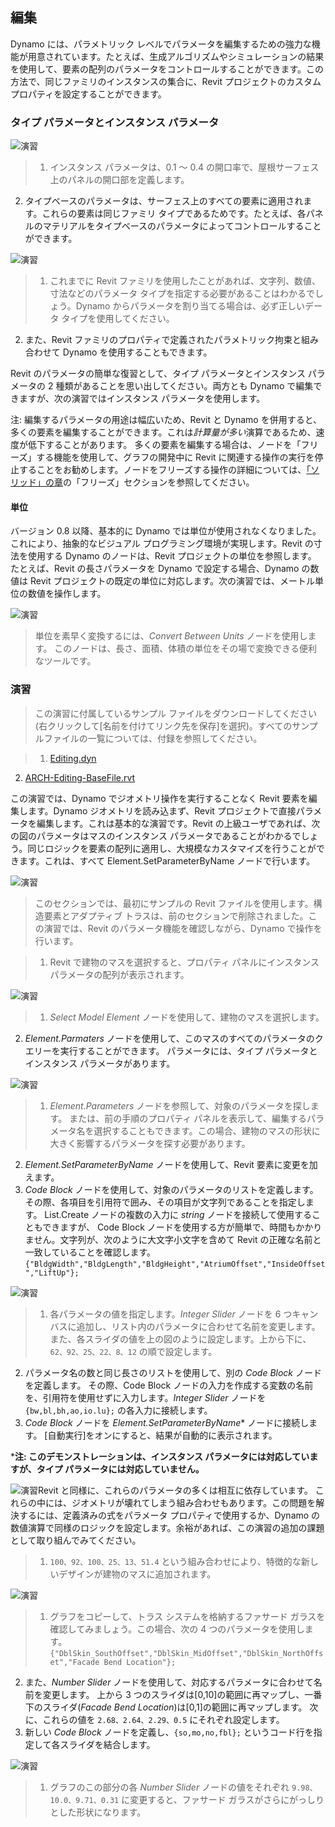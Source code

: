 

## 編集

Dynamo には、パラメトリック レベルでパラメータを編集するための強力な機能が用意されています。たとえば、生成アルゴリズムやシミュレーションの結果を使用して、要素の配列のパラメータをコントロールすることができます。この方法で、同じファミリのインスタンスの集合に、Revit プロジェクトのカスタム プロパティを設定することができます。

### タイプ パラメータとインスタンス パラメータ

![演習](images/8-5/Exercise/32.jpg)

> 1. インスタンス パラメータは、0.1 ～ 0.4 の開口率で、屋根サーフェス上のパネルの開口部を定義します。
2. タイプベースのパラメータは、サーフェス上のすべての要素に適用されます。これらの要素は同じファミリ タイプであるためです。たとえば、各パネルのマテリアルをタイプベースのパラメータによってコントロールすることができます。

![演習](images/8-3/params.jpg)

> 1. これまでに Revit ファミリを使用したことがあれば、文字列、数値、寸法などのパラメータ タイプを指定する必要があることはわかるでしょう。Dynamo からパラメータを割り当てる場合は、必ず正しいデータ タイプを使用してください。
2. また、Revit ファミリのプロパティで定義されたパラメトリック拘束と組み合わせて Dynamo を使用することもできます。

Revit のパラメータの簡単な復習として、タイプ パラメータとインスタンス パラメータの 2 種類があることを思い出してください。両方とも Dynamo で編集できますが、次の演習ではインスタンス パラメータを使用します。

注: 編集するパラメータの用途は幅広いため、Revit と Dynamo を併用すると、多くの要素を編集することができます。これは*計算量が多い*演算であるため、速度が低下することがあります。 多くの要素を編集する場合は、ノードを「フリーズ」する機能を使用して、グラフの開発中に Revit に関連する操作の実行を停止することをお勧めします。ノードをフリーズする操作の詳細については、[「ソリッド」の章](../05_Geometry-for-Computational-Design/5-6_solids.md#freezing)の「フリーズ」セクションを参照してください。

#### 単位

バージョン 0.8 以降、基本的に Dynamo では単位が使用されなくなりました。これにより、抽象的なビジュアル プログラミング環境が実現します。Revit の寸法を使用する Dynamo のノードは、Revit プロジェクトの単位を参照します。 たとえば、Revit の長さパラメータを Dynamo で設定する場合、Dynamo の数値は Revit プロジェクトの既定の単位に対応します。次の演習では、メートル単位の数値を操作します。

![演習](images/8-3/units.jpg)

> 単位を素早く変換するには、*Convert Between Units* ノードを使用します。 このノードは、長さ、面積、体積の単位をその場で変換できる便利なツールです。

### 演習

> この演習に付属しているサンプル ファイルをダウンロードしてください(右クリックして[名前を付けてリンク先を保存]を選択)。すべてのサンプルファイルの一覧については、付録を参照してください。

> 1. [Editing.dyn](datasets/8-3/Editing.dyn)
2. [ARCH-Editing-BaseFile.rvt](datasets/8-3/ARCH-Editing-BaseFile.rvt)

この演習では、Dynamo でジオメトリ操作を実行することなく Revit 要素を編集します。Dynamo ジオメトリを読み込まず、Revit プロジェクトで直接パラメータを編集します。これは基本的な演習です。Revit の上級ユーザであれば、次の図のパラメータはマスのインスタンス パラメータであることがわかるでしょう。同じロジックを要素の配列に適用し、大規模なカスタマイズを行うことができます。これは、すべて Element.SetParameterByName ノードで行います。

![演習](images/8-3/Exercise/04.jpg)

> このセクションでは、最初にサンプルの Revit ファイルを使用します。構造要素とアダプティブ トラスは、前のセクションで削除されました。この演習では、Revit のパラメータ機能を確認しながら、Dynamo で操作を行います。

> 1. Revit で建物のマスを選択すると、プロパティ パネルにインスタンス パラメータの配列が表示されます。

![演習](images/8-3/Exercise/03.jpg)

> 1. *Select Model Element* ノードを使用して、建物のマスを選択します。
2. *Element.Parmaters* ノードを使用して、このマスのすべてのパラメータのクエリーを実行することができます。 パラメータには、タイプ パラメータとインスタンス パラメータがあります。

![演習](images/8-3/Exercise/32.jpg)

> 1. *Element.Parameters* ノードを参照して、対象のパラメータを探します。 または、前の手順のプロパティ パネルを表示して、編集するパラメータ名を選択することもできます。この場合、建物のマスの形状に大きく影響するパラメータを探す必要があります。
2. *Element.SetParameterByName* ノードを使用して、Revit 要素に変更を加えます。
3. *Code Block* ノードを使用して、対象のパラメータのリストを定義します。その際、各項目を引用符で囲み、その項目が文字列であることを指定します。 List.Create ノードの複数の入力に *string* ノードを接続して使用することもできますが、 Code Block ノードを使用する方が簡単で、時間もかかりません。文字列が、次のように大文字小文字を含めて Revit の正確な名前と一致していることを確認します。```{"BldgWidth","BldgLength","BldgHeight","AtriumOffset","InsideOffset","LiftUp"};```

![演習](images/8-3/Exercise/31.jpg)

> 1. 各パラメータの値を指定します。*Integer Slider* ノードを 6 つキャンバスに追加し、リスト内のパラメータに合わせて名前を変更します。 また、各スライダの値を上の図のように設定します。上から下に、```62、92、25、22、8、12``` の順で設定します。
2. パラメータ名の数と同じ長さのリストを使用して、別の *Code Block* ノードを定義します。 その際、Code Block ノードの入力を作成する変数の名前を、引用符を使用せずに入力します。*Integer Slider* ノードを ```{bw,bl,bh,ao,io.lu};``` の各入力に接続します。
3. *Code Block* ノードを *Element.SetParameterByName** ノードに接続します。 [自動実行]をオンにすると、結果が自動的に表示されます。

***注: このデモンストレーションは、インスタンス パラメータには対応していますが、タイプ パラメータには対応していません。**

![演習](images/8-3/Exercise/01.jpg)Revit と同様に、これらのパラメータの多くは相互に依存しています。 これらの中には、ジオメトリが壊れてしまう組み合わせもあります。この問題を解決するには、定義済みの式をパラメータ プロパティで使用するか、Dynamo の数値演算で同様のロジックを設定します。余裕があれば、この演習の追加の課題として取り組んでみてください。

> 1. ```100、92、100、25、13、51.4``` という組み合わせにより、特徴的な新しいデザインが建物のマスに追加されます。

![演習](images/8-3/Exercise/30.jpg)

> 1. グラフをコピーして、トラス システムを格納するファサード ガラスを確認してみましょう。この場合、次の 4 つのパラメータを使用します。```{"DblSkin_SouthOffset","DblSkin_MidOffset","DblSkin_NorthOffset","Facade Bend Location"};```
2. また、*Number Slider* ノードを使用して、対応するパラメータに合わせて名前を変更します。 上から 3 つのスライダは[0,10]の範囲に再マップし、一番下のスライダ(*Facade Bend Location*)は[0,1]の範囲に再マップします。 次に、これらの値を ```2.68、2.64、2.29、0.5``` にそれぞれ設定します。
3. 新しい *Code Block* ノードを定義し、```{so,mo,no,fbl};``` というコード行を指定して各スライダを結合します。

![演習](images/8-3/Exercise/00.jpg)

> 1. グラフのこの部分の各 *Number Slider* ノードの値をそれぞれ ```9.98、10.0、9.71、0.31``` に変更すると、ファサード ガラスがさらにがっしりとした形状になります。

